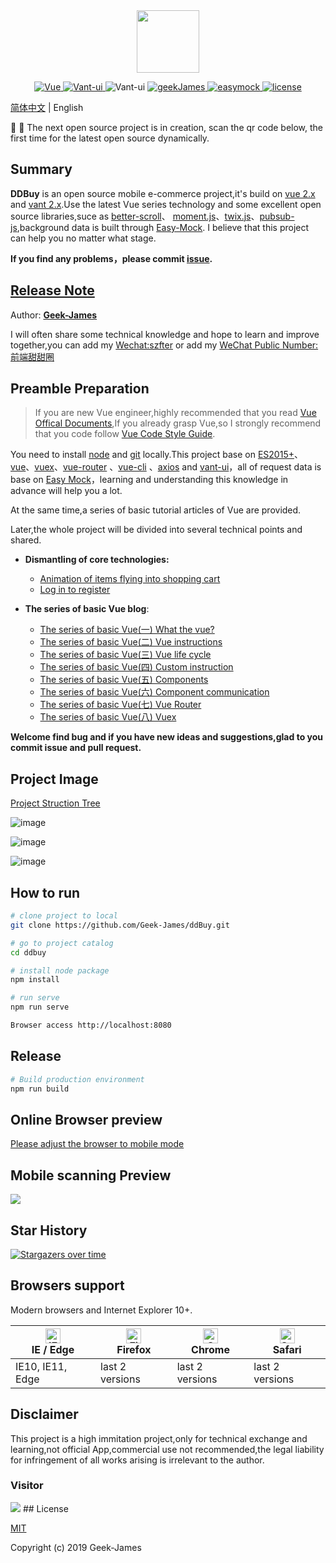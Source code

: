 <div align="center">
<img src="http://518taole.7-orange.cn/geek3.png" width = "100" height = "100" div align=center />
</div>
<p align="center">
  <a href="https://github.com/vuejs/vue">
    <img src="https://img.shields.io/badge/Vue-2.6.10-brightgreen.svg" alt="Vue">
  </a>
  <a href="https://youzan.github.io/vant/#/zh-CN/intro">
    <img src="https://img.shields.io/badge/Vant--UI-2.7.0-brightgreen.svg" alt="Vant-ui">
  </a>
  <img src="https://img.shields.io/badge/Node-8.9+-brightgreen.svg" alt="Vant-ui">
   <a href="https://github.com/Geek-James">
    <img src="https://img.shields.io/badge/build-passing-green.svg" alt="geekJames">
  </a>
  <a href="https://github.com/easy-mock/easy-mock">
    <img src="https://img.shields.io/badge/EasyMock-1.6.0-brightgreen.svg" alt="easymock">
  </a>
    <a href="https://github.com/Geek-James/ddBuy/blob/master/LICENSE">
    <img src="https://img.shields.io/github/license/mashape/apistatus.svg" alt="license">
  </a>
</p>

[简体中文](https://github.com/Geek-James/ddBuy/blob/master/README.md) | English

📣 📣 The next open source project is in creation, scan the qr code below, the first time for the latest open source dynamically.


## Summary

**DDBuy** is an open source mobile e-commerce project,it's  build on [vue 2.x](https://github.com/vuejs/vue) and [vant 2.x](https://youzan.github.io/vant/#/zh-CN/intro).Use the latest Vue series technology and some excellent open source libraries,suce as [better-scroll](http://ustbhuangyi.github.io/better-scroll/doc/api.html)、 [moment.js](https://github.com/moment/moment/)、[twix.js](https://github.com/icambron/twix.js)、[pubsub-js](https://github.com/mroderick/PubSubJS),background data is built through [Easy-Mock](https://github.com/easy-mock/easy-mock). I believe that this project can help you no matter what stage.

**If you find any problems，please commit [issue](https://github.com/Geek-James/ddBuy/issues).**

## [Release Note](https://github.com/Geek-James/ddBuy/releases)

Author: **[Geek-James](https://juejin.im/user/5c4ebc72e51d4511dc7306ce)**

I will often share some technical knowledge and hope to learn and improve together,you can add my [Wechat:szfter](http://518taole.7-orange.cn/myWechat) or add my [WeChat Public Number:前端甜甜圈](http://518taole.7-orange.cn/wechat.jpg)

## Preamble Preparation

>If you are new Vue engineer,highly recommended that you read [Vue Offical Documents](https://cn.vuejs.org/),If you already grasp Vue,so I strongly recommend that you code follow [Vue Code Style Guide](https://cn.vuejs.org/v2/style-guide/).

You need to install [node](http://nodejs.org/) and  [git](https://git-scm.com/) locally.This project base on [ES2015+](http://es6.ruanyifeng.com/)、[vue](https://cn.vuejs.org/index.html)、[vuex](https://vuex.vuejs.org/zh-cn/)、[vue-router](https://router.vuejs.org/zh-cn/) 、[vue-cli](https://github.com/vuejs/vue-cli) 、[axios](https://github.com/axios/axios) and [vant-ui](https://youzan.github.io/vant/#/zh-CN/intro)，all of request data is base on [Easy Mock](https://github.com/easy-mock/easy-mock)，learning and understanding this knowledge in advance will help you a lot.

At the same time,a series of basic tutorial articles of Vue are provided. 

Later,the whole project will be divided into several technical points and shared.

- **Dismantling of core technologies:**
   - [Animation of items flying into shopping cart](https://juejin.im/post/5dd55fd2f265da47dd1af944?utm_source=gold_browser_extension)
   - [Log in to register](https://juejin.im/post/5dafc91a6fb9a04e4047a713)

- **The series of basic Vue blog**:
    - [The series of basic Vue(一) What the vue?](https://juejin.im/post/5d64f31ae51d4561db5e3a74)
    - [The series of basic Vue(二) Vue instructions](https://juejin.im/post/5d652fb351882505a87a976b)
    - [The series of basic Vue(三) Vue life cycle
](https://juejin.im/post/5d6675716fb9a06b10273c1c)
    - [The series of basic Vue(四) Custom instruction
](https://juejin.im/post/5d673ad7f265da03934bf266)
    - [The series of basic Vue(五) Components
](https://juejin.im/post/5d67eac7e51d453c12504e3a)
    - [The series of basic Vue(六) Component communication
](https://juejin.im/post/5d699e2b6fb9a06ae3727746)
    - [The series of basic Vue(七) Vue Router
](https://juejin.im/post/5d6e6f366fb9a06b32609021)
    - [The series of basic Vue(八) Vuex](https://juejin.im/post/5d6f5801f265da03da24b365)

**Welcome find bug and if you have new ideas and suggestions,glad to you commit issue and pull request.**

## Project Image
[Project Struction Tree](https://github.com/Geek-James/ddBuy/blob/master/README.structure.md)

![image](http://518taole.7-orange.cn/homePage.jpg)

![image](http://518taole.7-orange.cn/categorytwo.jpg)

![image](http://518taole.7-orange.cn/myOrder.jpg)

## How to run

```bash
# clone project to local
git clone https://github.com/Geek-James/ddBuy.git

# go to project catalog
cd ddbuy

# install node package
npm install

# run serve
npm run serve

Browser access http://localhost:8080
```

## Release

```bash
# Build production environment
npm run build
```

## Online Browser preview

[Please adjust the browser to mobile mode](http://ddbuy.7-orange.cn)

## Mobile scanning Preview
![](http://518taole.7-orange.cn/qrcode.gif)
## Star History
[![Stargazers over time](https://starchart.cc/Geek-James/ddBuy.svg)](https://starchart.cc/Geek-James/ddBuy)

## Browsers support

Modern browsers and Internet Explorer 10+.

| [<img src="https://raw.githubusercontent.com/alrra/browser-logos/master/src/edge/edge_48x48.png" alt="IE / Edge" width="24px" height="24px" />](https://godban.github.io/browsers-support-badges/)</br>IE / Edge | [<img src="https://raw.githubusercontent.com/alrra/browser-logos/master/src/firefox/firefox_48x48.png" alt="Firefox" width="24px" height="24px" />](https://godban.github.io/browsers-support-badges/)</br>Firefox | [<img src="https://raw.githubusercontent.com/alrra/browser-logos/master/src/chrome/chrome_48x48.png" alt="Chrome" width="24px" height="24px" />](https://godban.github.io/browsers-support-badges/)</br>Chrome | [<img src="https://raw.githubusercontent.com/alrra/browser-logos/master/src/safari/safari_48x48.png" alt="Safari" width="24px" height="24px" />](https://godban.github.io/browsers-support-badges/)</br>Safari |
| --------- | --------- | --------- | --------- |
| IE10, IE11, Edge| last 2 versions| last 2 versions| last 2 versions

## Disclaimer
This project is a high immitation project,only for technical exchange and learning,not official App,commercial use not recommended,the legal liability for infringement of all works arising is irrelevant to the author.

### Visitor
<img src="https://visitor-badge.glitch.me/badge?page_id=Geek-James/ddBuy"/>
## License

[MIT](https://github.com/Geek-James/ddBuy/blob/master/LICENSE)

Copyright (c) 2019 Geek-James
